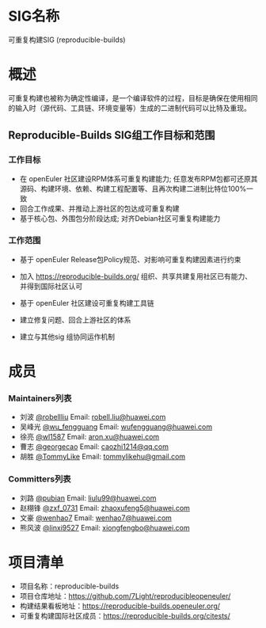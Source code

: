 # SIG名称
可重复构建SIG (reproducible-builds)

# 概述
可重复构建也被称为确定性编译，是一个编译软件的过程，目标是确保在使用相同的输入时（源代码、工具链、环境变量等）生成的二进制代码可以比特及重现。

## Reproducible-Builds SIG组工作目标和范围

### 工作目标
- 在 openEuler 社区建设RPM体系可重复构建能力; 任意发布RPM包都可还原其源码、构建环境、依赖、构建工程配置等、且再次构建二进制比特位100%一致
- 回合工作成果、并推动上游社区的包达成可重复构建
- 基于核心包、外围包分阶段达成; 对齐Debian社区可重复构建能力

### 工作范围
- 基于 openEuler Release包Policy规范、对影响可重复构建因素进行约束
  
- 加入 https://reproducible-builds.org/ 组织、共享共建复用社区已有能力、并得到国际社区认可
  
- 基于 openEuler 社区建设可重复构建工具链
  
- 建立修复问题、回合上游社区的体系 

- 建立与其他sig 组协同运作机制


# 成员

### Maintainers列表
- 刘波 [@robellliu](https://gitee.com/robellliu/) Email: robell.liu@huawei.com
- 吴峰光 [@wu_fengguang](https://gitee.com/wu_fengguang/) Email: wufengguang@huawei.com
- 徐亮 [@wl1587](https://gitee.com/wl1587/) Email: aron.xu@huawei.com
- 曹志 [@georgecao](https://gitee.com/georgecao) Email: caozhi1214@qq.com
- 胡胜 [@TommyLike](https://gitee.com/TommyLike) Email: tommylikehu@gmail.com

### Committers列表
- 刘路 [@pubian](https://gitee.com/pubian/) Email: liulu99@huawei.com
- 赵栩锋 [@zxf_0731](https://gitee.com/zxf_0731/) Email: zhaoxufeng5@huawei.com
- 文豪 [@wenhao7](https://gitee.com/wenhao7/) Email: wenhao7@huawei.com
- 熊风波 [@linxi9527](https://gitee.com/linxi9527) Email: xiongfengbo@huawei.com

# 项目清单
- 项目名称：reproducible-builds
- 项目仓库地址：https://github.com/7Light/reproducibleopeneuler/
- 构建结果看板地址：https://reproducible-builds.openeuler.org/
- 可重复构建国际社区成员：https://reproducible-builds.org/citests/

